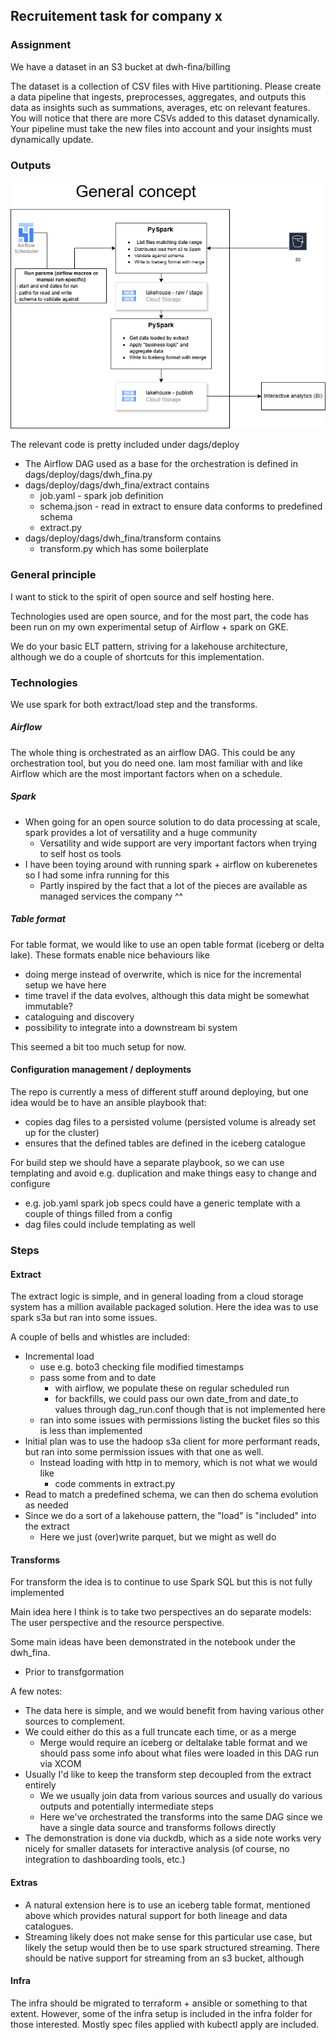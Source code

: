 ## Recruitement task for company x

### Assignment
We have a dataset in an S3 bucket at dwh-fina/billing

The dataset is a collection of CSV files with Hive partitioning. Please create a data pipeline that ingests, preprocesses, aggregates, and outputs this data as insights such as summations, averages, etc on relevant features. You will notice that there are more CSVs added to this dataset dynamically. Your pipeline must take the new files into account and your insights must dynamically update.

### Outputs

![](concept.png?raw=true)

The relevant code is pretty included under dags/deploy
* The Airflow DAG used as a base for the orchestration is defined in dags/deploy/dags/dwh_fina.py
* dags/deploy/dags/dwh_fina/extract contains
    * job.yaml - spark job definition
    * schema.json - read in extract to ensure data conforms to predefined schema
    * extract.py
* dags/deploy/dags/dwh_fina/transform contains
    * transform.py which has some boilerplate

### General principle

I want to stick to the spirit of open source and self hosting here. 

Technologies used are open source, and for the most part, the code has been run on my own experimental setup of Airflow + spark on GKE.

We do your basic ELT pattern, striving for a lakehouse architecture, although we do a couple of shortcuts for this implementation.

### Technologies 
We use spark for both extract/load step and the transforms.

##### Airflow
The whole thing is orchestrated as an airflow DAG. This could be any orchestration tool, but you do need one. Iam most familiar with and like Airflow which are the most important factors when on a schedule.

##### Spark
* When going for an open source solution to do data processing at scale, spark provides a lot of versatility and a huge community
    * Versatility and wide support are very important factors when trying to self host os tools
* I have been toying around with running spark + airflow on kuberenetes so I had some infra running for this
    * Partly inspired by the fact that a lot of the pieces are available as managed services the company ^^ 

##### Table format
For table format, we would like to use an open table format (iceberg or delta lake).
These formats enable nice behaviours like
* doing merge instead of overwrite, which is nice for the incremental setup we have here
* time travel if the data evolves, although this data might be somewhat immutable?
* cataloguing and discovery
* possibility to integrate into a downstream bi system

This seemed a bit too much setup for now.

#### Configuration management / deployments
The repo is currently a mess of different stuff around deploying, but one idea would be to have an ansible playbook that:
* copies dag files to a persisted volume (persisted volume is already set up for the cluster)
* ensures that the defined tables are defined in the iceberg catalogue

For build step we should have a separate playbook, so we can use templating and avoid e.g. duplication and make things easy to change and configure
* e.g. job.yaml spark job specs could have a generic template with a couple of things filled from a config
* dag files could include templating as well

### Steps
#### Extract
The extract logic is simple, and in general loading from a cloud storage system has a million available packaged solution. 
Here the idea was to use spark s3a but ran into some issues. 

A couple of bells and whistles are included:
* Incremental load
    * use e.g. boto3 checking file modified timestamps
    * pass some from and to date
        * with airflow, we populate these on regular scheduled run
        * for backfills, we could pass our own date_from and date_to values through dag_run.conf though that is not implemented here
    * ran into some issues with permissions listing the bucket files so this is less than implemented 
* Initial plan was to use the hadoop s3a client for more performant reads, but ran into some permission issues with that one as well.
    * Instead loading with http in to memory, which is not what we would like
        * code comments in extract.py 
* Read to match a predefined schema, we can then do schema evolution as needed
* Since we do a sort of a lakehouse pattern, the "load" is "included" into the extract
    * Here we just (over)write parquet, but we might as well do 

#### Transforms
For transform the idea is to continue to use Spark SQL but this is not fully implemented

Main idea here I think is to take two perspectives an do separate models: The user perspective and the resource perspective.

Some main ideas have been demonstrated  in the notebook under the dwh_fina.

* Prior to transfgormation

A few notes:
* The data here is simple, and we would benefit from having various other sources to complement. 
* We could either do this as a full truncate each time, or as a merge
    * Merge would require an iceberg or deltalake table format and we should pass some info about what files were loaded in this DAG run via XCOM
* Usually I'd like to keep the transform step decoupled from the extract entirely
    * We we usually join data from various sources and usually do various outputs and potentially intermediate steps
    * Here we've orchestrated the transforms into the same DAG since we have a single data source and transforms follows directly
* The demonstration is done via duckdb, which as a side note works very nicely for smaller datasets for interactive analysis (of course, no integration to dashboarding tools, etc.)


#### Extras

* A natural extension here is to use an iceberg table format, mentioned above which provides natural support for both lineage and data catalogues.
* Streaming likely does not make sense for this particular use case, but likely the setup would then be to use spark structured streaming. There should be native support for streaming from an s3 bucket, although  


#### Infra
The infra should be migrated to terraform + ansible or something to that extent. However, some of the infra setup is included in the infra folder for those interested. Mostly spec files applied with kubectl apply are included.
